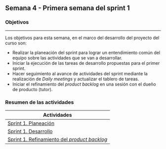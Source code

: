 ## Semana 4 - Primera semana del sprint 1
### Objetivos
---

Los objetivos para esta semana, en el marco del desarrollo del proyecto del curso son:

* Realizar la planeación del sprint para lograr un entendimiento común del equipo sobre las actividades que se van a desarrollar.
* Iniciar la ejecución de las tareas de desarrollo propuestas para el primer sprint.
* Hacer seguimiento al avance de actividades del sprint mediante la realización de *Daily meetings* y actualizar el tablero de tareas.
* Iniciar el refinamiento del *product backlog* en una sesión con el dueño de producto (tutor).
 
### Resumen de las actividades

| Actividades   |
|---------------|
|[Sprint 1. Planeación](https://avargas20.github.io/MISW-Procesos/semanas/sprint1/semana4/s4_planeacion_sprint)  |
|[Sprint 1. Desarrollo](https://avargas20.github.io/MISW-Procesos/semanas/sprint1/semana4/s4_desarrollo)|
|[Sprint 1. Refinamiento del *product backlog*](https://avargas20.github.io/MISW-Procesos/semanas/sprint1/semana5/s5_grooming)|
